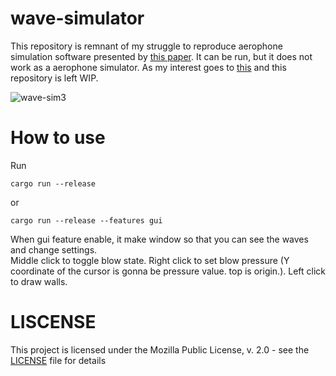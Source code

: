 # wave-simulator

This repository is remnant of my struggle to reproduce aerophone simulation software presented by [this paper](https://www.microsoft.com/en-us/research/wp-content/uploads/2016/10/Aerophones.pdf).
It can be run, but it does not work as a aerophone simulator. As my interest goes to [this](https://github.com/kazzix14/raytrace-reverb) and this repository is left WIP.

![wave-sim3](https://user-images.githubusercontent.com/29710855/104088201-6193ed80-52a8-11eb-8ff3-e09289732460.gif)

# How to use

Run

    cargo run --release

or

    cargo run --release --features gui

When gui feature enable, it make window so that you can see the waves and change settings.  
Middle click to toggle blow state. Right click to set blow pressure (Y coordinate of the cursor is gonna be pressure value. top is origin.). Left click to draw walls.

# LISCENSE

This project is licensed under the Mozilla Public License, v. 2.0 - see the [LICENSE](LICENSE) file for details
